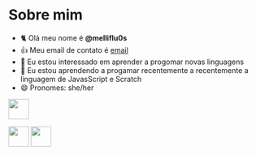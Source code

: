 # Sobre mim
- 🐈 Olá meu nome é **@melliflu0s**
- 👍 Meu email de contato é [email](kimihkimihzinha@gmail.com)
- 👀 Eu estou interessado em aprender a progomar novas linguagens
- 🌱 Eu estou aprendendo a progamar recentemente a recentemente a linguagem de JavasScript e Scratch
- 😄 Pronomes: she/her

<img src="https://cdn.jsdelivr.net/gh/devicons/devicon/icons/git/git-original.svg" width="40" height="40"/>

<img src="https://cdn.jsdelivr.net/gh/devicons/devicon/icons/java/java-original.svg" width="40" height="40"/> <img src="https://cdn.jsdelivr.net/gh/devicons/devicon/icons/linux/linux-original.svg" width="40" height="40"/>
